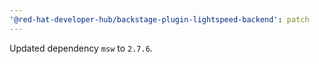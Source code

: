 ```yaml
---
'@red-hat-developer-hub/backstage-plugin-lightspeed-backend': patch
---
```


Updated dependency `msw` to `2.7.6`.
